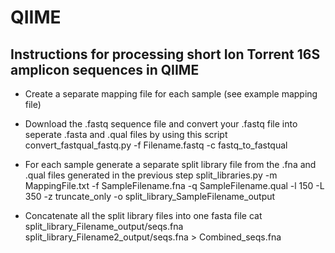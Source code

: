 # QIIME
## Instructions for processing short Ion Torrent 16S amplicon sequences in QIIME

* Create a separate mapping file for each sample (see example mapping file)

* Download the .fastq sequence file and convert your .fastq file into seperate .fasta and .qual files by using this script
convert_fastqual_fastq.py -f Filename.fastq -c fastq_to_fastqual

* For each sample generate a separate split library file from the .fna and .qual files generated in the previous step
split_libraries.py -m MappingFile.txt -f SampleFilename.fna -q SampleFilename.qual -l 150 -L 350 -z truncate_only -o split_library_SampleFilename_output



* Concatenate all the split library files into one fasta file
cat split_library_Filename_output/seqs.fna split_library_Filename2_output/seqs.fna > Combined_seqs.fna

